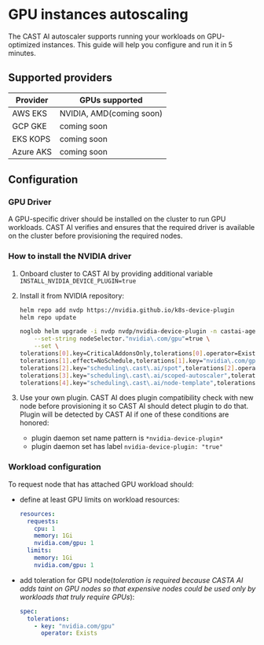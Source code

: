 # GPU instances autoscaling

The CAST AI autoscaler supports running your workloads on GPU-optimized instances.
This guide will help you configure and run it in 5 minutes.

## Supported providers

| Provider | GPUs supported |
|----------|--------------------------|
| AWS EKS   | NVIDIA, AMD(coming soon) |
| GCP GKE   | coming soon |
| EKS KOPS  | coming soon |
| Azure AKS | coming soon |

## Configuration

### GPU Driver

A GPU-specific driver should be installed on the cluster to run GPU workloads. CAST AI verifies and ensures that the required driver is available on the cluster before provisioning the required nodes.

### How to install the NVIDIA driver

1. Onboard cluster to CAST AI by providing additional variable `INSTALL_NVIDIA_DEVICE_PLUGIN=true`
2. Install it from NVIDIA repository:

    ``` bash
    helm repo add nvdp https://nvidia.github.io/k8s-device-plugin
    helm repo update
    ```

    ``` bash
    noglob helm upgrade -i nvdp nvdp/nvidia-device-plugin -n castai-agent \
        --set-string nodeSelector."nvidia\.com/gpu"=true \
        --set \
    tolerations[0].key=CriticalAddonsOnly,tolerations[0].operator=Exists,\
    tolerations[1].effect=NoSchedule,tolerations[1].key="nvidia\.com/gpu",tolerations[1].operator=Exists,\
    tolerations[2].key="scheduling\.cast\.ai/spot",tolerations[2].operator=Exists,\
    tolerations[3].key="scheduling\.cast\.ai/scoped-autoscaler",tolerations[3].operator=Exists,\
    tolerations[4].key="scheduling\.cast\.ai/node-template",tolerations[4].operator=Exists
    ```

3. Use your own plugin. CAST AI does plugin compatibility check with new node before provisioning it so CAST AI should detect plugin to do that. Plugin will be detected by CAST AI if one of these conditions are honored:
    - plugin daemon set name pattern is `*nvidia-device-plugin*`
    - plugin daemon set has label `nvidia-device-plugin: "true"`

### Workload configuration

To request node that has attached GPU workload should:

- define at least GPU limits on workload resources:

    ``` yaml
    resources:
      requests:
        cpu: 1
        memory: 1Gi
        nvidia.com/gpu: 1
      limits:
        memory: 1Gi
        nvidia.com/gpu: 1
    ```

- add toleration for GPU node(*toleration is required because CASTA AI adds taint on GPU nodes so that expensive nodes could be used only by workloads that truly require GPUs*):

    ``` yaml
    spec:
      tolerations:
        - key: "nvidia.com/gpu"
          operator: Exists
    ```
